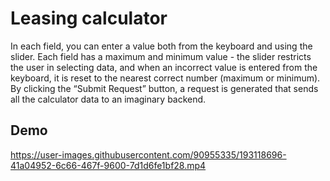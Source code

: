 # Leasing calculator

In each field, you can enter a value both from the keyboard and using the slider.
Each field has a maximum and minimum value - the slider restricts the user in selecting data, and when an incorrect value is entered from the keyboard, it is reset to the nearest correct number (maximum or minimum).
By clicking the “Submit Request” button, a request is generated that sends all the calculator data to an imaginary backend.

## Demo

https://user-images.githubusercontent.com/90955335/193118696-41a04952-6c66-467f-9600-7d1d6fe1bf28.mp4
